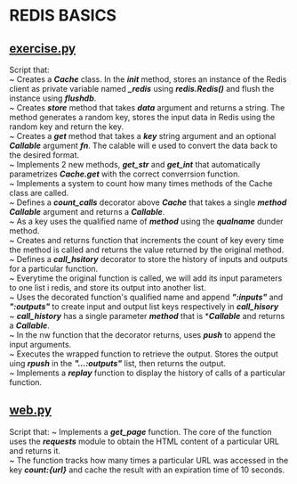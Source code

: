 # REDIS BASICS

## [exercise.py](./exercise.py)
Script that:<br>
~ Creates a ***Cache*** class. In the ***__init__*** method, stores an instance of the Redis client as private variable named ***_redis*** using ***redis.Redis()*** and flush the instance using ***flushdb***.<br>
~ Creates ***store*** method that takes ***data*** argument and returns a string. The method generates a random key, stores the input data in Redis using the random key and return the key.<br>
~ Creates a ***get*** method that takes a ***key*** string argument and an optional ***Callable*** argument ***fn***. The calable will e used to convert the data back to the desired format.<br>
~ Implements 2 new methods, ***get_str*** and ***get_int*** that automatically parametrizes ***Cache.get*** with the correct converrsion function.<br>
~ Implements a system to count how many times methods of the Cache class are called.<br>
~ Defines a ***count_calls*** decorator above ***Cache*** that takes a single ***method Callable*** argument and returns a ***Callable***.<br>
~ As a key uses the qualified name of ***method*** using the ***_qualname_*** dunder method.<br>
~ Creates and returns function that increments the count of key every time the method is called and returns the value returned by the original method.<br>
~ Defines a ***call_hsitory*** decorator to store the history of inputs and outputs for a particular function.<br>
~ Everytime the original function is called, we will add its input parameters to one list i redis, and store its output into another list.<br>
~ Uses the decorated function's qualified name and append ***":inputs"*** and ***":outputs"*** to create input and output list keys respectively in ***call_hisory***<br>
~ ***call_history*** has a single parameter ***method*** that is ****Callable*** and returns a ***Callable***.<br>
~ In the nw function that the decorator returns, uses ***push*** to append the input arguments.<br>
~ Executes the wrapped function to retrieve the output. Stores the output uing ***rpush*** in the ***"...:outputs"*** list, then returns the output.<br>
~ Implements a ***replay*** function to display the history of calls of a particular function.

## [web.py](./web.py)
Script that:
~ Implements a ***get_page*** function. The core of the function uses the ***requests*** module to obtain the HTML content of a particular URL and returns it.<br>
~ The function tracks how many times a particular URL was accessed in the key ***count:{url}*** and cache the result with an expiration time of 10 seconds.
